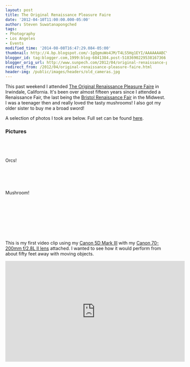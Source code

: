 ```yaml
---
layout: post
title: The Original Renaissance Pleasure Faire
date: '2012-04-10T11:00:00.000-05:00'
author: Steven Suwatanapongched
tags:
- Photography
- Los Angeles
- Events
modified_time: '2014-08-08T16:47:29.084-05:00'
thumbnail: http://4.bp.blogspot.com/-1gQgmuWo4JM/T4LS5Hg1EYI/AAAAAAABCYY/mfy1mqqBGs0/s600/2012-04-08+at+11-52-05.jpg
blogger_id: tag:blogger.com,1999:blog-6841384.post-5183690229538167366
blogger_orig_url: http://www.sunpech.com/2012/04/original-renaissance-pleasure-faire.html
redirect_from: /2012/04/original-renaissance-pleasure-faire.html
header-img: /public/images/headers/old_cameras.jpg
---
```


This past weekend I attended <a href="http://www.renfair.com/socal/index.asp">The Original Renaissance Pleasure Faire</a> in Irwindale, California. It's been over almost fifteen years since I attended a Renaissance Fair, the last being the <a href="http://www.renfair.com/bristol/">Bristol Renaissance Fair</a> in the Midwest. I was a teenager then and really loved the tasty mushrooms! I also got my older sister to buy me a broad sword!

A selection of photos I took are below. Full set can be found <a href="https://picasaweb.google.com/101693597219413173200/2012RenaissanceFaire">here</a>.

### Pictures

<a href="http://4.bp.blogspot.com/-1gQgmuWo4JM/T4LS5Hg1EYI/AAAAAAABCYY/mfy1mqqBGs0/s600/2012-04-08+at+11-52-05.jpg" alt="" ><img   border="0"  src="http://4.bp.blogspot.com/-1gQgmuWo4JM/T4LS5Hg1EYI/AAAAAAABCYY/mfy1mqqBGs0/s400/2012-04-08+at+11-52-05.jpg" alt=""  /></a>

<a href="http://1.bp.blogspot.com/-j1LiSBQQJRA/T4LS_4ABihI/AAAAAAABCZA/LDk4h0N0inE/s600/2012-04-08+at+11-53-34.jpg" alt="" ><img   border="0"  src="http://1.bp.blogspot.com/-j1LiSBQQJRA/T4LS_4ABihI/AAAAAAABCZA/LDk4h0N0inE/s400/2012-04-08+at+11-53-34.jpg" alt=""  /></a>

<a href="http://2.bp.blogspot.com/-BBa8vtb9iAQ/T4LTkBhFqUI/AAAAAAABCcg/KkMlJ7r_dbc/s600/2012-04-08+at+12-06-31.jpg" alt="" ><img   border="0"  src="http://2.bp.blogspot.com/-BBa8vtb9iAQ/T4LTkBhFqUI/AAAAAAABCcg/KkMlJ7r_dbc/s400/2012-04-08+at+12-06-31.jpg" alt=""  /></a>

<a href="http://2.bp.blogspot.com/-K-QENV26FXg/T4LTpfsswlI/AAAAAAABCdI/mGnk4yX3jpc/s600/2012-04-08+at+12-07-20.jpg" alt="" ><img   border="0"  src="http://2.bp.blogspot.com/-K-QENV26FXg/T4LTpfsswlI/AAAAAAABCdI/mGnk4yX3jpc/s400/2012-04-08+at+12-07-20.jpg" alt=""  /></a>

Orcs!
<a href="http://2.bp.blogspot.com/-Lo6JVKPiy58/T4LTxnxKXmI/AAAAAAABCd8/UQMVUeOvehI/s600/2012-04-08+at+12-15-00.jpg" alt="" ><img   border="0"  src="http://2.bp.blogspot.com/-Lo6JVKPiy58/T4LTxnxKXmI/AAAAAAABCd8/UQMVUeOvehI/s400/2012-04-08+at+12-15-00.jpg" alt=""  /></a>

<a href="http://4.bp.blogspot.com/-a-rBH74VG98/T4LT5eHAYMI/AAAAAAABCe0/vaobooryHaY/s600/2012-04-08+at+12-29-36.jpg" alt="" ><img   border="0"  src="http://4.bp.blogspot.com/-a-rBH74VG98/T4LT5eHAYMI/AAAAAAABCe0/vaobooryHaY/s400/2012-04-08+at+12-29-36.jpg" alt=""  /></a>

<a href="http://1.bp.blogspot.com/-zO12aLsE1uQ/T4LUJC2WZ6I/AAAAAAABCgY/Nvw_TKBfK8Y/s600/2012-04-08+at+12-38-49.jpg" alt="" ><img   border="0"  src="http://1.bp.blogspot.com/-zO12aLsE1uQ/T4LUJC2WZ6I/AAAAAAABCgY/Nvw_TKBfK8Y/s400/2012-04-08+at+12-38-49.jpg" alt=""  /></a>

<a href="http://3.bp.blogspot.com/-JY1lOSLYw7k/T4LUW_toDvI/AAAAAAABCh4/LuqH9WKySW4/s600/2012-04-08+at+12-46-54.jpg" alt="" ><img   border="0"  src="http://3.bp.blogspot.com/-JY1lOSLYw7k/T4LUW_toDvI/AAAAAAABCh4/LuqH9WKySW4/s400/2012-04-08+at+12-46-54.jpg" alt=""  /></a>

<a href="http://2.bp.blogspot.com/-gn1ceDiyFgY/T4LUY0-kpkI/AAAAAAABCiQ/1tR9Lltqplg/s600/2012-04-08+at+12-47-08.jpg" alt="" ><img   border="0"  src="http://2.bp.blogspot.com/-gn1ceDiyFgY/T4LUY0-kpkI/AAAAAAABCiQ/1tR9Lltqplg/s400/2012-04-08+at+12-47-08.jpg" alt=""  /> </a>

<a href="http://1.bp.blogspot.com/-RHiCvwYFIyQ/T4LVONDiFgI/AAAAAAABCoI/wxfPSW5YgY0/s600/2012-04-08+at+13-31-15.jpg" alt="" ><img   border="0"  src="http://1.bp.blogspot.com/-RHiCvwYFIyQ/T4LVONDiFgI/AAAAAAABCoI/wxfPSW5YgY0/s400/2012-04-08+at+13-31-15.jpg" alt=""  /></a>

Mushroom!
<a href="http://2.bp.blogspot.com/-0G0z2hjEeew/T4LVWodLrXI/AAAAAAABCpI/gA7kgKcJL6o/s600/2012-04-08+at+13-33-05.jpg" alt="" ><img   border="0"  src="http://2.bp.blogspot.com/-0G0z2hjEeew/T4LVWodLrXI/AAAAAAABCpI/gA7kgKcJL6o/s400/2012-04-08+at+13-33-05.jpg" alt=""  /></a>

<a href="http://2.bp.blogspot.com/-eZTZmcJCktU/T4LVtLMWTDI/AAAAAAABCqo/-9uKg2OY-I4/s600/2012-04-08+at+13-45-44.jpg" alt="" ><img   border="0"  src="http://2.bp.blogspot.com/-eZTZmcJCktU/T4LVtLMWTDI/AAAAAAABCqo/-9uKg2OY-I4/s400/2012-04-08+at+13-45-44.jpg" alt=""  /></a>

<a href="http://3.bp.blogspot.com/-c-4h8mnSaOU/T4LV8HpFG1I/AAAAAAABCrw/yrhBcSM9Zo8/s600/2012-04-08+at+13-47-27.jpg" alt="" ><img   border="0"  src="http://3.bp.blogspot.com/-c-4h8mnSaOU/T4LV8HpFG1I/AAAAAAABCrw/yrhBcSM9Zo8/s400/2012-04-08+at+13-47-27.jpg" alt=""  /></a>

<a href="http://1.bp.blogspot.com/-I-5Wb65HXfo/T4LV-0Uk02I/AAAAAAABCsA/BOpW6SKEaYI/s600/2012-04-08+at+13-49-33.jpg" alt="" ><img   border="0"  src="http://1.bp.blogspot.com/-I-5Wb65HXfo/T4LV-0Uk02I/AAAAAAABCsA/BOpW6SKEaYI/s400/2012-04-08+at+13-49-33.jpg" alt=""  /></a>

<a href="http://3.bp.blogspot.com/-tU5ix8XieS0/T4LXZWeDrgI/AAAAAAABCxU/boh8RmOkbww/s600/2012-04-08+at+14-09-43.jpg" alt="" ><img   border="0"  src="http://3.bp.blogspot.com/-tU5ix8XieS0/T4LXZWeDrgI/AAAAAAABCxU/boh8RmOkbww/s400/2012-04-08+at+14-09-43.jpg" alt=""  /></a>

<a href="http://3.bp.blogspot.com/-G5sPMLL2tOw/T4LXmDsiUqI/AAAAAAABCyM/0UPYgP3SGpA/s600/2012-04-08+at+14-11-06.jpg" alt="" ><img   border="0"  src="http://3.bp.blogspot.com/-G5sPMLL2tOw/T4LXmDsiUqI/AAAAAAABCyM/0UPYgP3SGpA/s400/2012-04-08+at+14-11-06.jpg" alt=""  /></a>

<a href="http://2.bp.blogspot.com/-rDCayWdYvfU/T4LXqXr6y7I/AAAAAAABCy0/4beu0YNuPIc/s600/2012-04-08+at+14-11-51.jpg" alt="" ><img   border="0"  src="http://2.bp.blogspot.com/-rDCayWdYvfU/T4LXqXr6y7I/AAAAAAABCy0/4beu0YNuPIc/s400/2012-04-08+at+14-11-51.jpg" alt=""  /></a>

<a href="http://4.bp.blogspot.com/-6NtkBJRvx04/T4LYBvJCY_I/AAAAAAABC1M/uuWemDITkE0/s600/2012-04-08+at+14-19-18+%25281%2529.jpg" alt="" ><img   border="0"  src="http://4.bp.blogspot.com/-6NtkBJRvx04/T4LYBvJCY_I/AAAAAAABC1M/uuWemDITkE0/s400/2012-04-08+at+14-19-18+%25281%2529.jpg" alt=""  /></a>

<a href="http://3.bp.blogspot.com/-MUCzttxFwtY/T4LYOUIgZMI/AAAAAAABC2k/HH9z_WPtfZU/s600/2012-04-08+at+14-19-54.jpg" alt="" ><img   border="0"  src="http://3.bp.blogspot.com/-MUCzttxFwtY/T4LYOUIgZMI/AAAAAAABC2k/HH9z_WPtfZU/s400/2012-04-08+at+14-19-54.jpg" alt=""  /></a>

<a href="http://4.bp.blogspot.com/--30hrR4ZdTM/T4LYYD3Em-I/AAAAAAABC38/XRKkWQh4ykQ/s600/2012-04-08+at+14-35-17.jpg" alt="" ><img   border="0"  src="http://4.bp.blogspot.com/--30hrR4ZdTM/T4LYYD3Em-I/AAAAAAABC38/XRKkWQh4ykQ/s400/2012-04-08+at+14-35-17.jpg" alt=""  /></a>

This is my first video clip using my <a href="http://www.amazon.com/gp/product/B007FGYZFI/ref=as_li_ss_tl?ie=UTF8&amp;tag=sunpech-20&amp;linkCode=as2&amp;camp=1789&amp;creative=390957&amp;creativeASIN=B007FGYZFI">Canon 5D Mark III</a> with my <a href="http://www.amazon.com/gp/product/B0033PRWSW/ref=as_li_ss_tl?ie=UTF8&amp;tag=sunpech-20&amp;linkCode=as2&amp;camp=1789&amp;creative=390957&amp;creativeASIN=B0033PRWSW">Canon 70-200mm f/2.8L II lens</a> attached. I wanted to see how it would perform from about fifty feet away with moving objects.

<div class="video-container"><iframe allowfullscreen="" frameborder="0" height="315" src="http://www.youtube.com/embed/wZC1iT4jOu0" width="560"></iframe></div>
